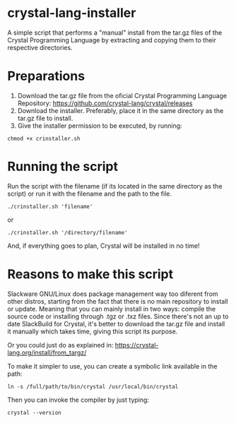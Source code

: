# crystal-lang-installer
A simple script that performs a "manual" install from the tar.gz files of the Crystal Programming Language by extracting and copying them to their respective directories.

# Preparations
1. Download the tar.gz file from the oficial Crystal Programming Language Repository: https://github.com/crystal-lang/crystal/releases
2. Download the installer. Preferably, place it in the same directory as the tar.gz file to install.
3. Give the installer permission to be executed, by running:
```
chmod +x crinstaller.sh
```

# Running the script
Run the script with the filename (if its located in the same directory as the script) or run it with the filename and the path to the file. 
```
./crinstaller.sh 'filename'
```
or 
```
./crinstaller.sh '/directory/filename'
```
And, if everything goes to plan, Crystal will be installed in no time!

# Reasons to make this script
Slackware GNU/Linux does package management way too diferent from other distros, starting from the fact that there is no main repository to install or update. Meaning that you can mainly install in two ways: compile the source code or installing through .tgz or .txz files.
Since there's not an up to date SlackBuild for Crystal, it's better to download the tar.gz file and install it manually which takes time, giving this script its purpose.

Or you could just do as explained in: https://crystal-lang.org/install/from_targz/

To make it simpler to use, you can create a symbolic link available in the path:
```
ln -s /full/path/to/bin/crystal /usr/local/bin/crystal
```
Then you can invoke the compiler by just typing:
```
crystal --version
```
